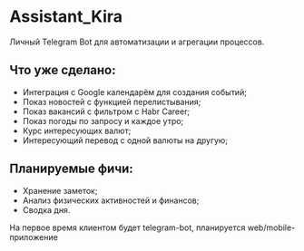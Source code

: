 # Assistant_Kira

Личный Telegram Bot для автоматизации и агрегации процессов.

## Что уже сделано:

- Интеграция с Google календарём для создания событий;
- Показ новостей с функцией перелистывания;
- Показ вакансий с фильтром с Habr Career;
- Показ погоды по запросу и каждое утро;
- Курс интересующих валют;
- Интересующий перевод с одной валюты на другую;

## Планируемые фичи:

- Хранение заметок;
- Анализ физических активностей и финансов;
- Сводка дня.

На первое время клиентом будет telegram-bot, планируется web/mobile-приложение
